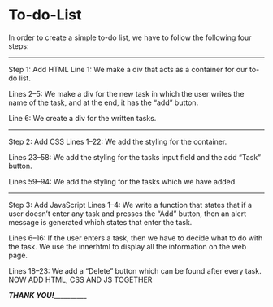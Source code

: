 # To-do-List

In order to create a simple to-do list, we have to follow the following four steps:
____________________________________________________________________________________________________________________________________________
Step 1: Add HTML
   Line 1: We make a div that acts as a container for our to-do list.

  Lines 2–5: We make a div for the new task in which the user writes the name of the task, and at     the end, it has the “add” button.

  Line 6: We create a div for the written tasks.
____________________________________________________________________________________________________________________________________________

Step 2: Add CSS
   Lines 1–22: We add the styling for the container.

   Lines 23–58: We add the styling for the tasks input field and the add “Task” button.

   Lines 59–94: We add the styling for the tasks which we have added.
____________________________________________________________________________________________________________________________________________
Step 3: Add JavaScript
    Lines 1–4: We write a function that states that if a user doesn’t enter any task and presses      the “Add” button, then an alert message is generated which states that enter the task.

   Lines 6–16: If the user enters a task, then we have to decide what to do with the task. We use       the innerhtml to display all the information on the web page.

   Lines 18–23: We add a “Delete” button which can be found after every task.
NOW ADD HTML, CSS AND JS TOGETHER

_________________________________________________________________THANK YOU!___________________________________________________________________________
